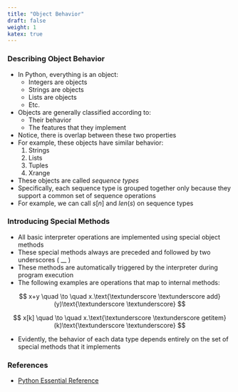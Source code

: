 ```yaml
---
title: "Object Behavior"
draft: false
weight: 1
katex: true
---
```


### Describing Object Behavior
- In Python, everything is an object:
	- Integers are objects
	- Strings are objects
	- Lists are objects
	- Etc.
- Objects are generally classified according to:
	- Their behavior
	- The features that they implement
- Notice, there is overlap between these two properties
- For example, these objects have similar behavior:
	1. Strings
	2. Lists
	3. Tuples
	4. Xrange
- These objects are called *sequence types*
- Specifically, each sequence type is grouped together only because they support a common set of sequence operations
- For example, we can call $s[n]$ and $len(s)$ on sequence types

### Introducing Special Methods
- All basic interpreter operations are implemented using special object methods
- These special methods always are preceded and followed by two underscores ( __ )
- These methods are automatically triggered by the interpreter during program execution
- The following examples are operations that map to internal methods:

$$
x+y \quad \to \quad x.\text{\textunderscore \textunderscore add}(y)\text{\textunderscore \textunderscore}
$$

$$
x[k] \quad \to \quad x.\text{\textunderscore \textunderscore getitem}(k)\text{\textunderscore \textunderscore}
$$

- Evidently, the behavior of each data type depends entirely on the set of special methods that it implements

### References
- [Python Essential Reference](http://index-of.co.uk/Python/Python%20Essential%20Reference,%20Fourth%20Edition.pdf)
